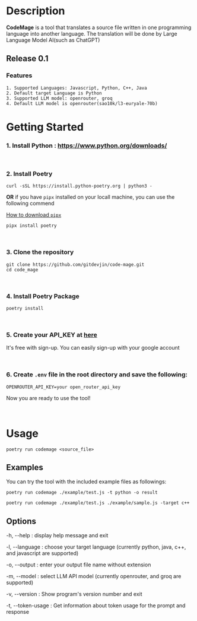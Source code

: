 # Description
**CodeMage** is a tool that translates a source file written in one programming language into another language.
The translation will be done by Large Language Model AI(such as ChatGPT)

## Release 0.1

### Features
    1. Supported Languages: Javascript, Python, C++, Java
    2. Default target Language is Python
    3. Supported LLM model: openrouter, groq
    4. Default LLM model is openrouter(sao10k/l3-euryale-70b)


# Getting Started

### 1. Install Python : https://www.python.org/downloads/

<br>

### 2. Install Poetry

```console
curl -sSL https://install.python-poetry.org | python3 -
```

**OR** if you have `pipx` installed on your locall machine, you can use the following commend

[How to download `pipx`](https://github.com/pypa/pipx)

```console
pipx install poetry
```

<br>

### 3. Clone the repository
```console
git clone https://github.com/gitdevjin/code-mage.git
cd code_mage
```

<br>

### 4. Install Poetry Package
```console
poetry install
```

<br>

### 5. Create your API_KEY at [here](https://openrouter.ai/docs/api-keys)
It's free with sign-up. You can easily sign-up with your google account

<br>

### 6. Create `.env` file in the root directory and save the following:
```
OPENROUTER_API_KEY=your open_router_api_key
```

Now you are ready to use the tool!

<br>

# Usage

```console
poetry run codemage <source_file>
```

## Examples
You can try the tool with the included example files as followings:

```console
poetry run codemage ./example/test.js -t python -o result
```


```console
poetry run codemage ./example/test.js ./example/sample.js -target c++
```

## Options

-h, --help : display help message and exit

-l, --language : choose your target language (currently python, java, c++, and javascript are supported)

-o, --output : enter your output file name without extension

-m, --model : select LLM API model (currently openrouter, and groq are supported)

-v, --version : Show program's version number and exit

-t, --token-usage : Get information about token usage for the prompt and response


